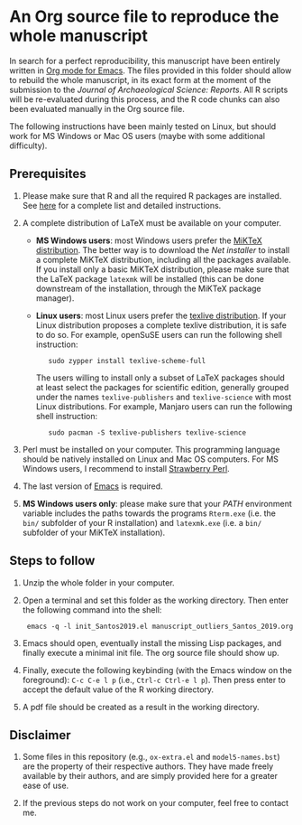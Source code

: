 An Org source file to reproduce the whole manuscript
====================================================

In search for a perfect reproducibility, this manuscript have been entirely written in [Org mode for Emacs](https://orgmode.org/). The files provided in this folder should allow to rebuild the whole manuscript, in its exact form at the moment of the submission to the *Journal of Archaeological Science: Reports*. All R scripts will be re-evaluated during this process, and the R code chunks can also been evaluated manually in the Org source file.

The following instructions have been mainly tested on Linux, but should work for MS Windows or Mac OS users (maybe with some additional difficulty).

## Prerequisites

1. Please make sure that R and all the required R packages are installed. See [here](https://gitlab.com/f.santos/reproducibility-package-for-santos-2019-jasr/blob/master/README.md) for a complete list and detailed instructions.

2. A complete distribution of LaTeX must be available on your computer.
   - **MS Windows users**: most Windows users prefer the [MiKTeX distribution](https://miktex.org/download). The better way is to download the *Net installer* to install a complete MiKTeX distribution, including all the packages available. If you install only a basic MiKTeX distribution, please make sure that the LaTeX package `latexmk` will be installed (this can be done downstream of the installation, through the MiKTeX package manager).
   - **Linux users**: most Linux users prefer the [texlive distribution](https://tug.org/texlive/). If your Linux distribution proposes a complete texlive distribution, it is safe to do so. For example, openSuSE users can run the following shell instruction:
	   
            sudo zypper install texlive-scheme-full
	   
      The users willing to install only a subset of LaTeX packages should at least select the packages for scientific edition, generally grouped under the names `texlive-publishers` and `texlive-science` with most Linux distributions. For example, Manjaro users can run the following shell instruction:

            sudo pacman -S texlive-publishers texlive-science

3. Perl must be installed on your computer. This programming language should be natively installed on Linux and Mac OS computers. For MS Windows users, I recommend to install [Strawberry Perl](http://strawberryperl.com/).

4. The last version of [Emacs](https://www.gnu.org/software/emacs/) is required.

5. **MS Windows users only**: please make sure that your *PATH* environment variable includes the paths towards the programs `Rterm.exe` (i.e. the `bin/` subfolder of your R installation) and `latexmk.exe` (i.e. a `bin/` subfolder of your MiKTeX installation).

## Steps to follow

1. Unzip the whole folder in your computer.

2. Open a terminal and set this folder as the working directory. Then enter the following command into the shell:

		emacs -q -l init_Santos2019.el manuscript_outliers_Santos_2019.org
	
3. Emacs should open, eventually install the missing Lisp packages, and finally execute a minimal init file. The org source file should show up.

4. Finally, execute the following keybinding (with the Emacs window on the foreground): `C-c C-e l p` (i.e., `Ctrl-c Ctrl-e l p`). Then press enter to accept the default value of the R working directory.

5. A pdf file should be created as a result in the working directory.

## Disclaimer

1. Some files in this repository (e.g., `ox-extra.el` and `model5-names.bst`) are the property of their respective authors. They have made freely available by their authors, and are simply provided here for a greater ease of use.

2. If the previous steps do not work on your computer, feel free to contact me.
